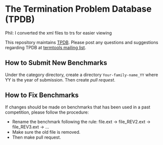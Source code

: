 # The Termination Problem Database (TPDB)

Phil: I converted the xml files to trs for easier viewing

This repository maintains [TPDB](http://termination-portal.org/wiki/TPDB).
Please post any questions and suggestions regarding TPDB at [termtools mailing list](mailto:termtools@lists.rwth-aachen.de).

## How to Submit New Benchmarks

Under the category directory, create a directory `Your-family-name_YY` where YY is the year of submission. Then create *pull request*.

## How to Fix Benchmarks

If changes should be made on benchmarks that has been used in a past competition, please follow the procedure:
- Rename the benchmark following the rule: file.ext -> file_REV2.ext -> file_REV3.ext -> ...
- Make sure the old file is removed.
- Then make pull request.

